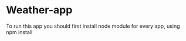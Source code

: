 # Weather-app
To run this app you should first install node module for every app, using npm install
